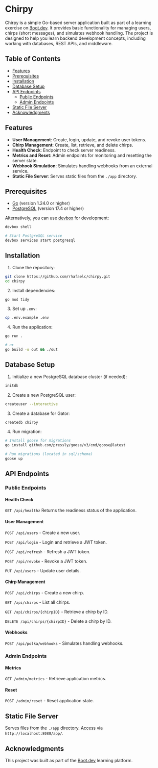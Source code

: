 # Chirpy

Chirpy is a simple Go-based server application built as part of a learning exercise on [Boot.dev](https://boot.dev). It provides basic functionality for managing users, chirps (short messages), and simulates webhook handling. The project is designed to help you learn backend development concepts, including working with databases, REST APIs, and middleware.

## Table of Contents

- [Features](#features)
- [Prerequisites](#prerequisites)
- [Installation](#installation)
- [Database Setup](#database-setup)
- [API Endpoints](#api-endpoints)
  - [Public Endpoints](#public-endpoints)
  - [Admin Endpoints](#admin-endpoints)
- [Static File Server](#static-file-server)
- [Acknowledgments](#acknowledgments)

## Features

- **User Management**: Create, login, update, and revoke user tokens.
- **Chirp Management**: Create, list, retrieve, and delete chirps.
- **Health Check**: Endpoint to check server readiness.
- **Metrics and Reset**: Admin endpoints for monitoring and resetting the server state.
- **Webhook Simulation**: Simulates handling webhooks from an external service.
- **Static File Server**: Serves static files from the `./app` directory.

## Prerequisites

- [Go](https://go.dev/doc/install) (version 1.24.0 or higher)
- [PostgreSQL](https://www.postgresql.org/download) (version 17.4 or higher)

Alternatively, you can use [devbox](https://www.jetpack.io/devbox) for development:

```sh
devbox shell

# Start PostgreSQL service
devbox services start postgresql
```

## Installation

1. Clone the repository:

```sh
git clone https://github.com/rhafaelc/chirpy.git
cd chirpy
```

2. Install dependencies:

```sh
go mod tidy
```

3. Set up `.env`:

```sh
cp .env.example .env
```

4. Run the application:

```sh
go run .

# or
go build -o out && ./out
```

## Database Setup

1.  Initialize a new PostgreSQL database cluster (if needed):

```sh
initdb
```

2.  Create a new PostgreSQL user:

```sh
createuser --interactive
```

3.  Create a database for Gator:

```sh
createdb chirpy
```

4.  Run migration:

```sh
# Install goose for migrations
go install github.com/pressly/goose/v3/cmd/goose@latest

# Run migrations (located in sql/schema)
goose up
```

## API Endpoints

### Public Endpoints

#### Health Check

`GET /api/healthz`
Returns the readiness status of the application.

#### User Management

`POST /api/users` - Create a new user.

`POST /api/login` - Login and retrieve a JWT token.

`POST /api/refresh` - Refresh a JWT token.

`POST /api/revoke` - Revoke a JWT token.

`PUT /api/users` - Update user details.

#### Chirp Management

`POST /api/chirps` - Create a new chirp.

`GET /api/chirps` - List all chirps.

`GET /api/chirps/{chirpID}` - Retrieve a chirp by ID.

`DELETE /api/chirps/{chirpID}` - Delete a chirp by ID.

#### Webhooks

`POST /api/polka/webhooks` - Simulates handling webhooks.

### Admin Endpoints

#### Metrics

`GET /admin/metrics` - Retrieve application metrics.

#### Reset

`POST /admin/reset` - Reset application state.

## Static File Server

Serves files from the `./app` directory.
Access via `http://localhost:8080/app/`.

## Acknowledgments

This project was built as part of the [Boot.dev](https://boot.dev) learning platform.
